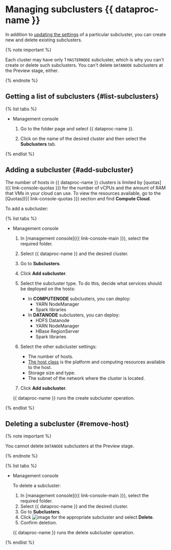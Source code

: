 # Managing subclusters {{ dataproc-name }}

In addition to [updating the settings](subcluster-update.md) of a particular subcluster, you can create new and delete existing subclusters.

{% note important %}

Each cluster may have only 1 `MASTERNODE` subcluster, which is why you can't create or delete such subclusters. You can't delete `DATANODE` subclusters at the Preview stage, either.

{% endnote %}

## Getting a list of subclusters {#list-subclusters}

{% list tabs %}

- Management console

  1. Go to the folder page and select {{ dataproc-name }}.

  1. Click on the name of the desired cluster and then select the **Subclusters** tab.

{% endlist %}

## Adding a subcluster {#add-subcluster}

The number of hosts in {{ dataproc-name }} clusters is limited by [quotas]({{ link-console-quotas }}) for the number of vCPUs and the amount of RAM that VMs in your cloud can use. To view the resources available, go to the [Quotas]({{ link-console-quotas }}) section and find **Compute Cloud**.

To add a subcluster:

{% list tabs %}

- Management console

    1. In [management console]({{ link-console-main }}), select the required folder.

    1. Select {{ dataproc-name }} and the desired cluster.

    1. Go to **Subclusters**.

    1. Click **Add subcluster**.

    1. Select the subcluster type. To do this, decide what services should be deployed on the hosts:
       * In **COMPUTENODE** subclusters, you can deploy:
         * YARN NodeManager
         * Spark libraries
       * In **DATANODE** subclusters, you can deploy:
         * HDFS Datanode
         * YARN NodeManager
         * HBase RegionServer
         * Spark libraries

    1. Select the other subcluster settings:
       * The number of hosts.
       * [The host class](../concepts/instance-types.md) is the platform and computing resources available to the host.
       * Storage size and type.
       * The subnet of the network where the cluster is located.

    1. Click **Add subcluster**.

    {{ dataproc-name }} runs the create subcluster operation.

{% endlist %}

## Deleting a subcluster {#remove-host}

{% note important %}

You cannot delete `DATANODE` subclusters at the Preview stage.

{% endnote %}

{% list tabs %}

- Management console

    To delete a subcluster:
    1. In [management console]({{ link-console-main }}), select the required folder.
    1. Select {{ dataproc-name }} and the desired cluster.
    1. Go to **Subclusters**.
    1. Click ![image](../../_assets/options.svg) for the appropriate subcluster and select **Delete**.
    1. Confirm deletion.

    {{ dataproc-name }} runs the delete subcluster operation.

{% endlist %}

